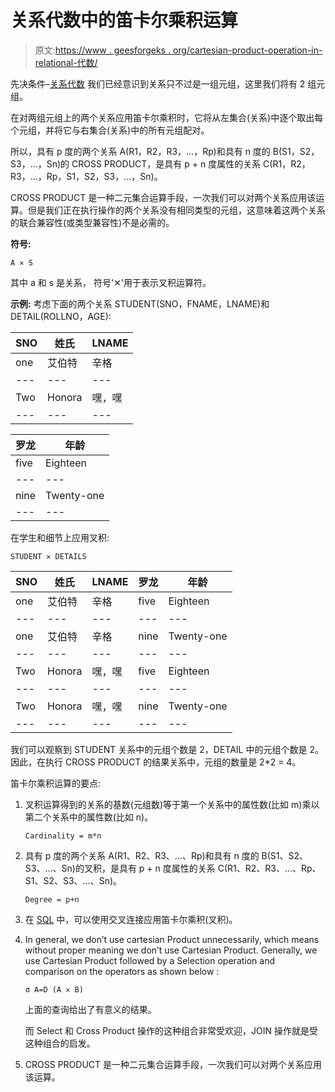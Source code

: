 # 关系代数中的笛卡尔乘积运算

> 原文:[https://www . geesforgeks . org/cartesian-product-operation-in-relational-代数/](https://www.geeksforgeeks.org/cartesian-product-operation-in-relational-algebra/)

先决条件–[关系代数](https://www.geeksforgeeks.org/introduction-of-relational-algebra-in-dbms/)
我们已经意识到关系只不过是一组元组，这里我们将有 2 组元组。

在对两组元组上的两个关系应用笛卡尔乘积时，它将从左集合(关系)中逐个取出每个元组，并将它与右集合(关系)中的所有元组配对。

所以，具有 p 度的两个关系 A(R1，R2，R3，…，Rp)和具有 n 度的 B(S1，S2，S3，…，Sn)的 CROSS PRODUCT，是具有 p + n 度属性的关系 C(R1，R2，R3，…，Rp，S1，S2，S3，…，Sn)。

CROSS PRODUCT 是一种二元集合运算手段，一次我们可以对两个关系应用该运算。但是我们正在执行操作的两个关系没有相同类型的元组，这意味着这两个关系的联合兼容性(或类型兼容性)不是必需的。

**符号:**

```
A ✕ S
```

其中 a 和 s 是关系，
符号'✕'用于表示叉积运算符。

**示例:**
考虑下面的两个关系 STUDENT(SNO，FNAME，LNAME)和 DETAIL(ROLLNO，AGE):

<center>

| SNO | 姓氏 | LNAME |
| --- | --- | --- |
| one | 艾伯特 | 辛格 |
| --- | --- | --- |
| Two | Honora | 嘿，嘿 |
| --- | --- | --- |

</center>

<center>

| 罗龙 | 年龄 |
| --- | --- |
| five | Eighteen |
| --- | --- |
| nine | Twenty-one |
| --- | --- |

</center>

在学生和细节上应用叉积:

```
STUDENT ✕ DETAILS
```

<center>

| SNO | 姓氏 | LNAME | 罗龙 | 年龄 |
| --- | --- | --- | --- | --- |
| one | 艾伯特 | 辛格 | five | Eighteen |
| --- | --- | --- | --- | --- |
| one | 艾伯特 | 辛格 | nine | Twenty-one |
| --- | --- | --- | --- | --- |
| Two | Honora | 嘿，嘿 | five | Eighteen |
| --- | --- | --- | --- | --- |
| Two | Honora | 嘿，嘿 | nine | Twenty-one |
| --- | --- | --- | --- | --- |

</center>

我们可以观察到 STUDENT 关系中的元组个数是 2，DETAIL 中的元组个数是 2。因此，在执行 CROSS PRODUCT 的结果关系中，元组的数量是 2*2 = 4。

笛卡尔乘积运算的要点:

1.  叉积运算得到的关系的基数(元组数)等于第一个关系中的属性数(比如 m)乘以第二个关系中的属性数(比如 n)。

    ```
    Cardinality = m*n
    ```

2.  具有 p 度的两个关系 A(R1、R2、R3、…、Rp)和具有 n 度的 B(S1、S2、S3、…、Sn)的叉积，是具有 p + n 度属性的关系 C(R1、R2、R3、…、Rp、S1、S2、S3、…、Sn)。

    ```
    Degree = p+n
    ```

3.  在 [SQL](https://www.geeksforgeeks.org/sql-tutorial/) 中，可以使用交叉连接应用笛卡尔乘积(叉积)。
4.  In general, we don’t use cartesian Product unnecessarily, which means without proper meaning we don’t use Cartesian Product. Generally, we use Cartesian Product followed by a Selection operation and comparison on the operators as shown below :

    ```
    σ A=D (A ✕ B)
    ```

    上面的查询给出了有意义的结果。

    而 Select 和 Cross Product 操作的这种组合非常受欢迎，JOIN 操作就是受这种组合的启发。

5.  CROSS PRODUCT 是一种二元集合运算手段，一次我们可以对两个关系应用该运算。